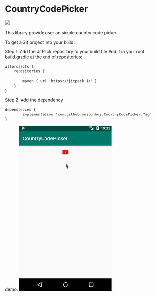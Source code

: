 # CountryCodePicker

[![](https://jitpack.io/v/onstonboy/CountryCodePicker.svg)](https://jitpack.io/#onstonboy/CountryCodePicker)

This library provide user an simple country code picker.

To get a Git project into your build:

Step 1. Add the JitPack repository to your build file
Add it in your root build.gradle at the end of repositories:

	allprojects {
		repositories {
			...
			maven { url 'https://jitpack.io' }
		}
	}
Step 2. Add the dependency

	dependencies {
	        implementation 'com.github.onstonboy:CountryCodePicker:Tag'
	}
demo:
![](demo_ccp.gif)
